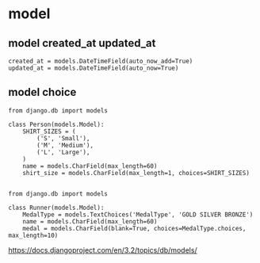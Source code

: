 # model

## model created_at updated_at
````
created_at = models.DateTimeField(auto_now_add=True)
updated_at = models.DateTimeField(auto_now=True)
````

## model choice
````
from django.db import models

class Person(models.Model):
    SHIRT_SIZES = (
        ('S', 'Small'),
        ('M', 'Medium'),
        ('L', 'Large'),
    )
    name = models.CharField(max_length=60)
    shirt_size = models.CharField(max_length=1, choices=SHIRT_SIZES)
    
````    


````    
from django.db import models

class Runner(models.Model):
    MedalType = models.TextChoices('MedalType', 'GOLD SILVER BRONZE')
    name = models.CharField(max_length=60)
    medal = models.CharField(blank=True, choices=MedalType.choices, max_length=10)
````        
    

https://docs.djangoproject.com/en/3.2/topics/db/models/

